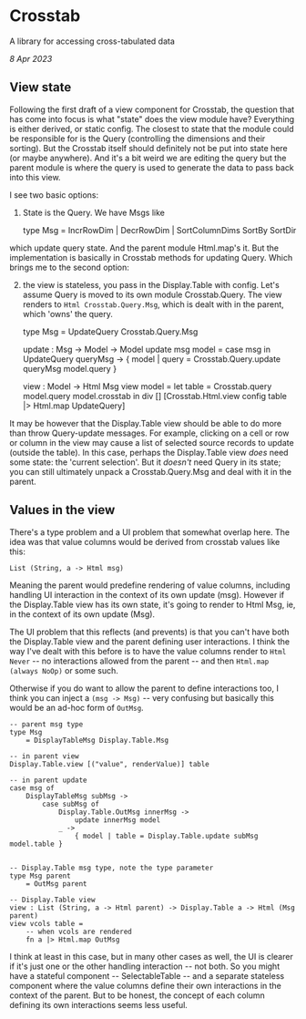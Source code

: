 # Crosstab

A library for accessing cross-tabulated data


_8 Apr 2023_

## View state

Following the first draft of a view component for Crosstab, the question that
has come into focus is what "state" does the view module have? Everything
is either derived, or static config. The closest to state that the module could
be responsible for is the Query (controlling the dimensions and their sorting).
But the Crosstab itself should definitely not be put into state here (or 
maybe anywhere). And it's a bit weird we are editing the query but the 
parent module is where the query is used to generate the data to pass back into
this view.

I see two basic options:

1) State is the Query. We have Msgs like

    type Msg
        = IncrRowDim
        | DecrRowDim
        | SortColumnDims SortBy SortDir

which update query state. And the parent module Html.map's it. But the 
implementation is basically in Crosstab methods for updating Query. Which 
brings me to the second option:

2) the view is stateless, you pass in the Display.Table with config. Let's 
assume Query is moved to its own module Crosstab.Query. The view renders to
`Html Crosstab.Query.Msg`, which is dealt with in the parent, which 'owns' the 
query.

    type Msg
        = UpdateQuery Crosstab.Query.Msg

    update : Msg -> Model -> Model
    update msg model =
        case msg in
            UpdateQuery queryMsg ->
                { model | query = Crosstab.Query.update queryMsg model.query }

    view : Model -> Html Msg
    view model =
        let
            table = Crosstab.query model.query model.crosstab
        in
        div [] [Crosstab.Html.view config table |> Html.map UpdateQuery]


It may be however that the Display.Table view should be able to do more than 
throw Query-update messages. For example, clicking on a cell or row or column
in the view may cause a list of selected source records to update (outside
the table). In this case, perhaps the Display.Table view *does* need some
state: the 'current selection'. But it *doesn't* need Query in its state; you
can still ultimately unpack a Crosstab.Query.Msg and deal with it in the parent.


## Values in the view

There's a type problem and a UI problem that somewhat overlap here. The idea
was that value columns would be derived from crosstab values like this:

    List (String, a -> Html msg)

Meaning the parent would predefine rendering of value columns, including 
handling UI interaction in the context of its own update (msg). However if
the Display.Table view has its own state, it's going to render to Html Msg,
ie, in the context of its own update (Msg). 

The UI problem that this reflects (and prevents) is that you can't have both
the Display.Table view and the parent defining user interactions. I think
the way I've dealt with this before is to have the value columns render to
`Html Never` -- no interactions allowed from the parent -- and then
`Html.map (always NoOp)` or some such.

Otherwise if you do want to allow the parent to define interactions too, I
think you can inject a `(msg -> Msg)` -- very confusing but basically this 
would be an ad-hoc form of `OutMsg`. 

    -- parent msg type
    type Msg
        = DisplayTableMsg Display.Table.Msg

    -- in parent view
    Display.Table.view [("value", renderValue)] table

    -- in parent update
    case msg of
        DisplayTableMsg subMsg ->
            case subMsg of
                Display.Table.OutMsg innerMsg ->
                    update innerMsg model
                _ ->
                    { model | table = Display.Table.update subMsg model.table }
                        

    -- Display.Table msg type, note the type parameter
    type Msg parent
        = OutMsg parent

    -- Display.Table view
    view : List (String, a -> Html parent) -> Display.Table a -> Html (Msg parent)
    view vcols table =
        -- when vcols are rendered
        fn a |> Html.map OutMsg


I think at least in this case, but in many other cases as well, the UI is 
clearer if it's just one or the other handling interaction -- not both. So
you might have a stateful component -- SelectableTable -- and a separate
stateless component where the value columns define their own interactions
in the context of the parent. But to be honest, the concept of each column
defining its own interactions seems less useful.


